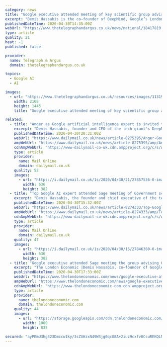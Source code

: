 ```yaml
---
category: news
title: "Google executive attended meeting of key scientific group advising Government"
excerpt: "Demis Hassabis is the co–founder of DeepMind, Google’s London-based artificial intelligence arm, which it acquired in 2014. The British artificial intelligence researcher was present for one ..."
publishedDateTime: 2020-04-30T14:35:00Z
webUrl: "https://www.thetelegraphandargus.co.uk/news/national/18417819.google-executive-attended-meeting-key-scientific-group-advising-government/"
type: article
quality: 21
heat: -1
published: false

provider:
  name: Telegraph & Argus
  domain: thetelegraphandargus.co.uk

topics:
  - Google AI
  - AI

images:
  - url: "https://www.thetelegraphandargus.co.uk/resources/images/11319113/"
    width: 2168
    height: 1445
    title: "Google executive attended meeting of key scientific group advising Government"

related:
  - title: "Anger as Google artificial intelligence expert is invited to secretive 'Sage' meeting"
    excerpt: "Demis Hassabis, founder and CEO of the tech giant's DeepMind operation, sat in on a meeting of the Government's Scientific Advisory Group for Emergencies on March 18."
    publishedDateTime: 2020-04-30T20:31:00Z
    webUrl: "https://www.dailymail.co.uk/news/article-8275395/Anger-Google-artificial-intelligence-expert-invited-secretive-Sage-meeting.html"
    ampWebUrl: "https://www.dailymail.co.uk/news/article-8275395/amp/Anger-Google-artificial-intelligence-expert-invited-secretive-Sage-meeting.html"
    cdnAmpWebUrl: "https://www-dailymail-co-uk.cdn.ampproject.org/c/s/www.dailymail.co.uk/news/article-8275395/amp/Anger-Google-artificial-intelligence-expert-invited-secretive-Sage-meeting.html"
    type: article
    provider:
      name: Mail Online
      domain: dailymail.co.uk
    quality: 52
    images:
      - url: "https://i.dailymail.co.uk/1s/2020/04/30/21/27857536-0-image-a-54_1588278136392.jpg"
        width: 636
        height: 382
  - title: "Top Google AI expert attended Sage meeting of Government scientific advisers about coronavirus"
    excerpt: "Demis Hassabis, the founder and chief executive of the tech giant's DeepMind operation, sat in on a meeting of Scientific Advisory Group for Emergencies (Sage)."
    publishedDateTime: 2020-04-30T15:32:00Z
    webUrl: "https://www.dailymail.co.uk/news/article-8274333/Top-Google-AI-expert-attended-Sage-meeting-Government-scientific-advisers-coronavirus.html"
    ampWebUrl: "https://www.dailymail.co.uk/news/article-8274333/amp/Top-Google-AI-expert-attended-Sage-meeting-Government-scientific-advisers-coronavirus.html"
    cdnAmpWebUrl: "https://www-dailymail-co-uk.cdn.ampproject.org/c/s/www.dailymail.co.uk/news/article-8274333/amp/Top-Google-AI-expert-attended-Sage-meeting-Government-scientific-advisers-coronavirus.html"
    type: article
    provider:
      name: Mail Online
      domain: dailymail.co.uk
    quality: 47
    images:
      - url: "https://i.dailymail.co.uk/1s/2020/04/30/15/27846360-0-image-a-12_1588258192544.jpg"
        width: 636
        height: 382
  - title: "Google executive attended Sage meeting the group advising Government"
    excerpt: "The London Economic |Demis Hassabis, co–founder of Google’s DeepMind division, was present for a meeting on March 18.| News"
    publishedDateTime: 2020-04-30T17:33:00Z
    webUrl: "https://www.thelondoneconomic.com/news/google-executive-attended-sage-meeting-the-group-advising-government/30/04/"
    ampWebUrl: "https://www.thelondoneconomic.com/news/google-executive-attended-sage-meeting-the-group-advising-government/30/04/amp/"
    cdnAmpWebUrl: "https://www-thelondoneconomic-com.cdn.ampproject.org/c/s/www.thelondoneconomic.com/news/google-executive-attended-sage-meeting-the-group-advising-government/30/04/amp/"
    type: article
    provider:
      name: thelondoneconomic.com
      domain: thelondoneconomic.com
    quality: 44
    images:
      - url: "https://storage.googleapis.com/cdn.thelondoneconomic.com/wp-content/uploads/2020/04/6c505a29-google-e1588267350243.jpg"
        width: 1000
        height: 835

secured: "ayPEmU3hg323Dmccw1ky/3sZUHzxN49WSjg0qcG8A+2iuz9cxfv0CsuREKQLMWTzmEcCdlcGfv5wM7hyvJXn4wtdMPBvcLGzVwRoYgf1bE6f9qxBiCLTsaYq0g2ZQ6bh33BkhyBb7f9NTETkkTdoQAHpjJ8wyAw6gDQDOOu0pr9v1/liCje45RnYthCHrO/+JH5IYjJEQDVeo41lzZB0h4zSuU4BE7u3Uu3aeTgBTz512HfI0u17F4lizvekWDKJj/PDIgtX29dnVZYvDnoc7D4aS52Aqhs3eYBRWAFzffZVLFr0hjQSBWw2u6gwOzZT;gw9FnGO7x9DQSx/2nbMJgQ=="
---
```


